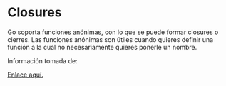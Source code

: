 <h1>Closures</h1>

<p>Go soporta funciones anónimas, con lo que se puede formar closures o cierres. Las funciones anónimas son útiles cuando quieres definir una función a la cual no necesariamente quieres ponerle un nombre.</p>


<p> Información tomada de: </p>
<a href="http://goconejemplos.com/closures">Enlace aquí.</a>
